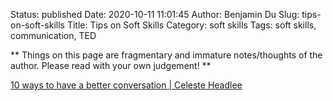 Status: published
Date: 2020-10-11 11:01:45
Author: Benjamin Du
Slug: tips-on-soft-skills
Title: Tips on Soft Skills
Category: soft skills
Tags: soft skills, communication, TED

**
Things on this page are fragmentary and immature notes/thoughts of the author.
Please read with your own judgement!
**


[10 ways to have a better conversation | Celeste Headlee](https://www.youtube.com/watch?v=R1vskiVDwl4)